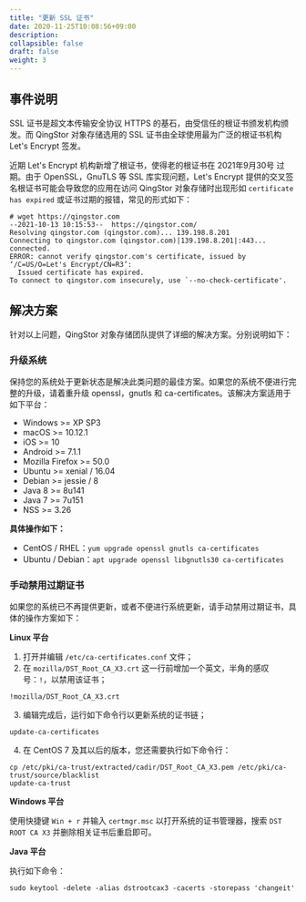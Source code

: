 ```yaml
---
title: "更新 SSL 证书"
date: 2020-11-25T10:08:56+09:00
description:
collapsible: false
draft: false
weight: 3
---
```


## 事件说明

SSL 证书是超文本传输安全协议 HTTPS 的基石，由受信任的根证书颁发机构颁发。而 QingStor 对象存储选用的 SSL 证书由全球使用最为广泛的根证书机构 Let's Encrypt 签发。

近期 Let's Encrypt 机构新增了根证书，使得老的根证书在 2021年9月30号 过期。由于 OpenSSL，GnuTLS 等 SSL 库实现问题，Let's Encrypt 提供的交叉签名根证书可能会导致您的应用在访问 QingStor 对象存储时出现形如 `certificate has expired` 或证书过期的报错，常见的形式如下：

```plain_text
# wget https://qingstor.com
--2021-10-13 10:15:53--  https://qingstor.com/
Resolving qingstor.com (qingstor.com)... 139.198.8.201
Connecting to qingstor.com (qingstor.com)|139.198.8.201|:443... connected.
ERROR: cannot verify qingstor.com's certificate, issued by ‘/C=US/O=Let's Encrypt/CN=R3’:
  Issued certificate has expired.
To connect to qingstor.com insecurely, use `--no-check-certificate'.
```

## 解决方案

针对以上问题，QingStor 对象存储团队提供了详细的解决方案。分别说明如下：

### 升级系统

保持您的系统处于更新状态是解决此类问题的最佳方案。如果您的系统不便进行完整的升级，请着重升级 openssl，gnutls 和 ca-certificates。该解决方案适用于如下平台：

- Windows >= XP SP3
- macOS >= 10.12.1
- iOS >= 10
- Android >= 7.1.1
- Mozilla Firefox >= 50.0
- Ubuntu >= xenial / 16.04
- Debian >= jessie / 8
- Java 8 >= 8u141
- Java 7 >= 7u151
- NSS >= 3.26

**具体操作如下：**
- CentOS / RHEL：`yum upgrade openssl gnutls ca-certificates`
- Ubuntu / Debian：`apt upgrade openssl libgnutls30 ca-certificates`

### 手动禁用过期证书
如果您的系统已不再提供更新，或者不便进行系统更新，请手动禁用过期证书，具体的操作方案如下：

**Linux 平台**

1. 打开并编辑 `/etc/ca-certificates.conf` 文件；
2. 在 `mozilla/DST_Root_CA_X3.crt` 这一行前增加一个英文，半角的感叹号：`!`，以禁用该证书；

  ```plain_text
  !mozilla/DST_Root_CA_X3.crt 
  ```
3. 编辑完成后，运行如下命令行以更新系统的证书链；

  ```plain_text
  update-ca-certificates
  ```
4. 在 CentOS 7 及其以后的版本，您还需要执行如下命令行：

  ```plain_text
  cp /etc/pki/ca-trust/extracted/cadir/DST_Root_CA_X3.pem /etc/pki/ca-trust/source/blacklist
  update-ca-trust
  ```


**Windows 平台**

使用快捷键 `Win + r` 并输入 `certmgr.msc` 以打开系统的证书管理器，搜索 `DST ROOT CA X3` 并删除相关证书后重启即可。

**Java 平台**

执行如下命令：
```plain_text
sudo keytool -delete -alias dstrootcax3 -cacerts -storepass 'changeit'
```

